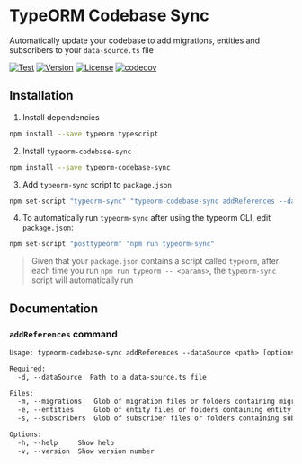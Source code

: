 # TypeORM Codebase Sync
Automatically update your codebase to add migrations, entities and subscribers to your `data-source.ts` file

[![Test](https://github.com/giladgd/typeorm-codebase-sync/actions/workflows/test.yml/badge.svg)](https://github.com/giladgd/typeorm-codebase-sync/actions/workflows/test.yml)
[![Version](https://badgen.net/npm/v/typeorm-codebase-sync)](https://www.npmjs.com/package/typeorm-codebase-sync)
[![License](https://badgen.net/npm/license/typeorm-codebase-sync)](https://www.npmjs.com/package/typeorm-codebase-sync)
[![codecov](https://codecov.io/gh/giladgd/typeorm-codebase-sync/branch/master/graph/badge.svg)](https://codecov.io/gh/giladgd/typeorm-codebase-sync)


## Installation
1. Install dependencies
```bash
npm install --save typeorm typescript
```

2. Install `typeorm-codebase-sync`
```bash
npm install --save typeorm-codebase-sync
```

3. Add `typeorm-sync` script to `package.json`
```bash
npm set-script "typeorm-sync" "typeorm-codebase-sync addReferences --dataSource ./src/db/data-source.ts --migrations ./src/db/migrations --entities ./src/db/entities --subscribers ./src/db/subscribers"
```

4. To automatically run `typeorm-sync` after using the typeorm CLI, edit `package.json`:
```bash
npm set-script "posttypeorm" "npm run typeorm-sync"
``` 

> Given that your `package.json` contains a script called `typeorm`,
> after each time you run `npm run typeorm -- <params>`, the `typeorm-sync` script will automatically run

## Documentation
### `addReferences` command
```txt
Usage: typeorm-codebase-sync addReferences --dataSource <path> [options]

Required:
  -d, --dataSource  Path to a data-source.ts file                                [string] [required]

Files:
  -m, --migrations   Glob of migration files or folders containing migration files           [array]
  -e, --entities     Glob of entity files or folders containing entity files                 [array]
  -s, --subscribers  Glob of subscriber files or folders containing subscriber files         [array]

Options:
  -h, --help     Show help                                                                 [boolean]
  -v, --version  Show version number                                                       [boolean]
```
